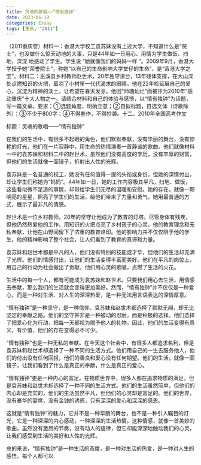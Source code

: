 ```yaml
---
title: 灵魂的歌唱——“情有独钟”
date: 2023-06-19
categories: Essay
tags: [重庆, "2011"]
---
```


（2011重庆卷）材料一：香港大学校工袁苏妹没有上过大学，不知道什么是“院士”，也没做什么惊天动地的大事，只是44年如一日用心、用情为学生做饭、扫地，深深 地感动了学生。学生说 “她就像我们的妈妈一样 ”。2009年9月，香港大学授予她“荣誉院士”，称她”以自己的生命影响大学堂仔的生命”，是“香港大学之宝”。材料二：巫溪县乡村教师赵世术，20年独守讲台，13年残体支撑，在大山深处点燃知识的火把，着凉了小村里一代代渴求的眼睛。他在22年检延展自己的爱心，沉淀为精神的沃土，让希望在春天发芽。他因“师魂灿烂”而被评为2010年“感动重庆”十大人物之一。请结合材料和自己的体验与感悟，以“情有独钟”为话题，写一篇文章。要求：①选题角度，明确立意；②自拟标题，自选文体（诗歌除外）；③不少于800字；④不得套作，不得抄袭。十二、2010年全国高考作文

标题：灵魂的歌唱——“情有独钟”

在我们的生活中，有很多不起眼的角色，他们默默奉献，没有华丽的舞台，没有惊艳的灯光，他们在一片寂静中，用生命的热情演奏一首静谧的歌曲。他们就像材料一中的袁苏妹和材料二中的赵世术，虽然他们没有高度的学历，没有丰厚的财富，但他们的生活就像一面镜子，折射出人性的光辉。

袁苏妹是一名普通的校工，她没有任何值得一提的头衔或身份，但她的深情付出，却让学生们称她为“妈妈”。44年如一日，她的工作内容极其平凡，扫地、做饭，这些看似微不足道的事情，却带给学生们无尽的温暖和安慰。她的存在，就像一颗明亮的星星，照亮了学生们的生活，给他们带来了力量和勇气。她用最普通的方式，展示了最非凡的情感。

赵世术是一位乡村教师，20年的坚守让他成为了教育的灯塔。尽管身体有残疾，但他仍然热爱他的工作，用知识的火把点亮了乡村孩子的心灵。他的教育理念和无私奉献，让他在山野间留下了浓重的教育烙印。他的影响力并不仅仅限于他的学生，他的精神影响了整个社会，让人们看到了教育的真谛和力量。

袁苏妹和赵世术都是平凡的人，他们没有特别的技能或才华，但他们的生活却充满了光辉。他们的情感付出，让他们的生活变得丰富而美好。他们在平凡的岗位上，用自己的行动为社会做出了贡献，他们用心灵的歌唱，点燃了生活的火花。

生活中的每一个人，都有可能成为袁苏妹和赵世术。只要我们用心去生活，用情感去奉献，那么我们的生活就会变得更加美好。然而，“情有独钟”并不仅仅是一种爱心，而是一种对生活、对人生的深深热爱，是一种无法用言语表达的深情厚意。

“情有独钟”是一种坚守，是一种信仰。袁苏妹和赵世术都选择了默默无闻，却无比坚定的奉献之路。他们的坚守并非是一种被动的忍耐，而是积极的选择。他们选择了把爱心化为行动，把每一天都视为赠予他人的礼物。因此，他们的生活变得有意义，有价值，他们的存在变得必不可少。

“情有独钟”也是一种无私的奉献。在今天这个社会中，有很多人都追求名利，但是袁苏妹和赵世术却选择了一种不同的生活方式。他们用自己的一生去服务他人，他们的付出没有任何回报，他们的善良和爱心没有任何期望。他们的生活，就像一面镜子，让我们看到了什么是真正的奉献，什么是真正的爱心。

“情有独钟”更是一种内心的富足。在物质世界中，很多人都在追求物质的满足，但是袁苏妹和赵世术却选择了一种不同的生活方式。他们的生活虽然简单，但他们的内心却是充实的，他们的生活虽然平凡，但他们的心灵却是富足的。他们的世界，没有豪华的宴席，没有金钱的诱惑，只有深深的爱心和深深的感恩。

这就是“情有独钟”的魅力，它并不是一种华丽的舞台，也不是一种引人瞩目的灯光，它是一种深深的内心感动，一种深深的生活热情。这种情感，就像一首美妙的歌曲，虽然没有激昂的节奏，没有动人的旋律，但它却能深深地触动我们的心灵，让我们感受到生活的美好和人性的光辉。

总的来说，“情有独钟”是一种生活的态度，是一种对生活的热爱，是一种对人生的感悟。每个人都可以